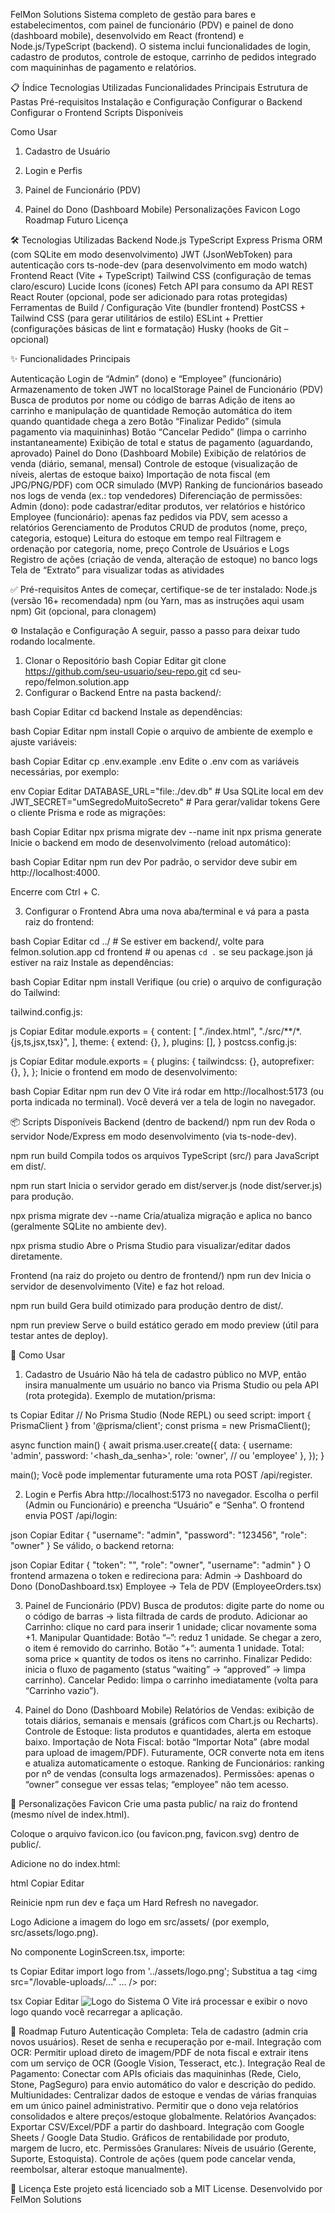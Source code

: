FelMon Solutions
Sistema completo de gestão para bares e estabelecimentos, com painel de funcionário (PDV) e painel de dono (dashboard mobile), desenvolvido em React (frontend) e Node.js/TypeScript (backend). O sistema inclui funcionalidades de login, cadastro de produtos, controle de estoque, carrinho de pedidos integrado com maquininhas de pagamento e relatórios.

📋 Índice
Tecnologias Utilizadas
Funcionalidades Principais
Estrutura de Pastas
Pré-requisitos
Instalação e Configuração
Configurar o Backend
Configurar o Frontend
Scripts Disponíveis

Como Usar

1. Cadastro de Usuário

2. Login e Perfis

3. Painel de Funcionário (PDV)

4. Painel do Dono (Dashboard Mobile)
Personalizações
Favicon
Logo
Roadmap Futuro
Licença

🛠️ Tecnologias Utilizadas
Backend
Node.js
TypeScript
Express
Prisma ORM (com SQLite em modo desenvolvimento)
JWT (JsonWebToken) para autenticação
cors
ts-node-dev (para desenvolvimento em modo watch)
Frontend
React (Vite + TypeScript)
Tailwind CSS (configuração de temas claro/escuro)
Lucide Icons (ícones)
Fetch API para consumo da API REST
React Router (opcional, pode ser adicionado para rotas protegidas)
Ferramentas de Build / Configuração
Vite (bundler frontend)
PostCSS + Tailwind CSS (para gerar utilitários de estilo)
ESLint + Prettier (configurações básicas de lint e formatação)
Husky (hooks de Git – opcional)



✨ Funcionalidades Principais

Autenticação
Login de “Admin” (dono) e “Employee” (funcionário)
Armazenamento de token JWT no localStorage
Painel de Funcionário (PDV)
Busca de produtos por nome ou código de barras
Adição de itens ao carrinho e manipulação de quantidade
Remoção automática do item quando quantidade chega a zero
Botão “Finalizar Pedido” (simula pagamento via maquininhas)
Botão “Cancelar Pedido” (limpa o carrinho instantaneamente)
Exibição de total e status de pagamento (aguardando, aprovado)
Painel do Dono (Dashboard Mobile)
Exibição de relatórios de venda (diário, semanal, mensal)
Controle de estoque (visualização de níveis, alertas de estoque baixo)
Importação de nota fiscal (em JPG/PNG/PDF) com OCR simulado (MVP)
Ranking de funcionários baseado nos logs de venda (ex.: top vendedores)
Diferenciação de permissões:
Admin (dono): pode cadastrar/editar produtos, ver relatórios e histórico
Employee (funcionário): apenas faz pedidos via PDV, sem acesso a relatórios
Gerenciamento de Produtos
CRUD de produtos (nome, preço, categoria, estoque)
Leitura do estoque em tempo real
Filtragem e ordenação por categoria, nome, preço
Controle de Usuários e Logs
Registro de ações (criação de venda, alteração de estoque) no banco logs
Tela de “Extrato” para visualizar todas as atividades


✅ Pré-requisitos
Antes de começar, certifique-se de ter instalado:
Node.js (versão 16+ recomendada)
npm (ou Yarn, mas as instruções aqui usam npm)
Git (opcional, para clonagem)

⚙️ Instalação e Configuração
A seguir, passo a passo para deixar tudo rodando localmente.

1. Clonar o Repositório
bash
Copiar
Editar
git clone https://github.com/seu-usuario/seu-repo.git
cd seu-repo/felmon.solution.app
2. Configurar o Backend
Entre na pasta backend/:

bash
Copiar
Editar
cd backend
Instale as dependências:

bash
Copiar
Editar
npm install
Copie o arquivo de ambiente de exemplo e ajuste variáveis:

bash
Copiar
Editar
cp .env.example .env
Edite o .env com as variáveis necessárias, por exemplo:

env
Copiar
Editar
DATABASE_URL="file:./dev.db"        # Usa SQLite local em dev
JWT_SECRET="umSegredoMuitoSecreto"   # Para gerar/validar tokens
Gere o cliente Prisma e rode as migrações:

bash
Copiar
Editar
npx prisma migrate dev --name init
npx prisma generate
Inicie o backend em modo de desenvolvimento (reload automático):

bash
Copiar
Editar
npm run dev
Por padrão, o servidor deve subir em http://localhost:4000.

Encerre com Ctrl + C.

3. Configurar o Frontend
Abra uma nova aba/terminal e vá para a pasta raiz do frontend:

bash
Copiar
Editar
cd ../               # Se estiver em backend/, volte para felmon.solution.app
cd frontend          # ou apenas `cd .` se seu package.json já estiver na raiz
Instale as dependências:

bash
Copiar
Editar
npm install
Verifique (ou crie) o arquivo de configuração do Tailwind:

tailwind.config.js:

js
Copiar
Editar
module.exports = {
  content: [
    "./index.html",
    "./src/**/*.{js,ts,jsx,tsx}",
  ],
  theme: {
    extend: {},
  },
  plugins: [],
}
postcss.config.js:

js
Copiar
Editar
module.exports = {
  plugins: {
    tailwindcss: {},
    autoprefixer: {},
  },
};
Inicie o frontend em modo de desenvolvimento:

bash
Copiar
Editar
npm run dev
O Vite irá rodar em http://localhost:5173 (ou porta indicada no terminal).
Você deverá ver a tela de login no navegador.


📦 Scripts Disponíveis
Backend (dentro de backend/)
npm run dev
Roda o servidor Node/Express em modo desenvolvimento (via ts-node-dev).

npm run build
Compila todos os arquivos TypeScript (src/) para JavaScript em dist/.

npm run start
Inicia o servidor gerado em dist/server.js (node dist/server.js) para produção.

npx prisma migrate dev --name <nome>
Cria/atualiza migração e aplica no banco (geralmente SQLite no ambiente dev).

npx prisma studio
Abre o Prisma Studio para visualizar/editar dados diretamente.

Frontend (na raiz do projeto ou dentro de frontend/)
npm run dev
Inicia o servidor de desenvolvimento (Vite) e faz hot reload.

npm run build
Gera build otimizado para produção dentro de dist/.

npm run preview
Serve o build estático gerado em modo preview (útil para testar antes de deploy).



🚀 Como Usar
1. Cadastro de Usuário
Não há tela de cadastro público no MVP, então insira manualmente um usuário no banco via Prisma Studio ou pela API (rota protegida). Exemplo de mutation/prisma:

ts
Copiar
Editar
// No Prisma Studio (Node REPL) ou seed script:
import { PrismaClient } from '@prisma/client';
const prisma = new PrismaClient();

async function main() {
  await prisma.user.create({
    data: {
      username: 'admin',
      password: '<hash_da_senha>',
      role: 'owner', // ou 'employee'
    },
  });
}

main();
Você pode implementar futuramente uma rota POST /api/register.

2. Login e Perfis
Abra http://localhost:5173 no navegador.
Escolha o perfil (Admin ou Funcionário) e preencha “Usuário” e “Senha”.
O frontend envia POST /api/login:

json
Copiar
Editar
{
  "username": "admin",
  "password": "123456",
  "role": "owner"
}
Se válido, o backend retorna:

json
Copiar
Editar
{
  "token": "<JWT>",
  "role": "owner",
  "username": "admin"
}
O frontend armazena o token e redireciona para:
Admin → Dashboard do Dono (DonoDashboard.tsx)
Employee → Tela de PDV (EmployeeOrders.tsx)

3. Painel de Funcionário (PDV)
Busca de produtos: digite parte do nome ou o código de barras → lista filtrada de cards de produto.
Adicionar ao Carrinho: clique no card para inserir 1 unidade; clicar novamente soma +1.
Manipular Quantidade:
Botão “–”: reduz 1 unidade. Se chegar a zero, o item é removido do carrinho.
Botão “+”: aumenta 1 unidade.
Total: soma price × quantity de todos os itens no carrinho.
Finalizar Pedido: inicia o fluxo de pagamento (status “waiting” → “approved” → limpa carrinho).
Cancelar Pedido: limpa o carrinho imediatamente (volta para “Carrinho vazio”).

4. Painel do Dono (Dashboard Mobile)
Relatórios de Vendas: exibição de totais diários, semanais e mensais (gráficos com Chart.js ou Recharts).
Controle de Estoque: lista produtos e quantidades, alerta em estoque baixo.
Importação de Nota Fiscal: botão “Importar Nota” (abre modal para upload de imagem/PDF). Futuramente, OCR converte nota em itens e atualiza automaticamente o estoque.
Ranking de Funcionários: ranking por nº de vendas (consulta logs armazenados).
Permissões: apenas o “owner” consegue ver essas telas; “employee” não tem acesso.



🎨 Personalizações
Favicon
Crie uma pasta public/ na raiz do frontend (mesmo nível de index.html).

Coloque o arquivo favicon.ico (ou favicon.png, favicon.svg) dentro de public/.

Adicione no <head> do index.html:

html
Copiar
Editar
<link rel="icon" href="/favicon.ico" />
Reinicie npm run dev e faça um Hard Refresh no navegador.

Logo
Adicione a imagem do logo em src/assets/ (por exemplo, src/assets/logo.png).

No componente LoginScreen.tsx, importe:

ts
Copiar
Editar
import logo from '../assets/logo.png';
Substitua a tag <img src="/lovable-uploads/..." ... /> por:

tsx
Copiar
Editar
<img src={logo} alt="Logo do Sistema" className="w-full h-full object-contain" />
O Vite irá processar e exibir o novo logo quando você recarregar a aplicação.

🚧 Roadmap Futuro
Autenticação Completa:
Tela de cadastro (admin cria novos usuários).
Reset de senha e recuperação por e-mail.
Integração com OCR:
Permitir upload direto de imagem/PDF de nota fiscal e extrair itens com um serviço de OCR (Google Vision, Tesseract, etc.).
Integração Real de Pagamento:
Conectar com APIs oficiais das maquininhas (Rede, Cielo, Stone, PagSeguro) para envio automático do valor e descrição do pedido.
Multiunidades:
Centralizar dados de estoque e vendas de várias franquias em um único painel administrativo.
Permitir que o dono veja relatórios consolidados e altere preços/estoque globalmente.
Relatórios Avançados:
Exportar CSV/Excel/PDF a partir do dashboard.
Integração com Google Sheets / Google Data Studio.
Gráficos de rentabilidade por produto, margem de lucro, etc.
Permissões Granulares:
Níveis de usuário (Gerente, Suporte, Estoquista).
Controle de ações (quem pode cancelar venda, reembolsar, alterar estoque manualmente).


📄 Licença
Este projeto está licenciado sob a MIT License.
Desenvolvido por FelMon Solutions

